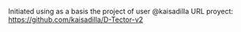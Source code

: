 Initiated using as a basis the project of user @kaisadilla 
URL proyect: https://github.com/kaisadilla/D-Tector-v2